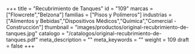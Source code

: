 +++
title = "Recubrimiento de Tanques"
id = "109"
marcas = ["Flowcrete","Belzona"]
familias = ["Pisos y Polímeros"]
industrias = ["Alimentos y Bebidas","Dispositivos Médicos","Química","Comercial - Construcción"]
thumbnail = "images/productos/original-recubrimiento-de-tanques.jpg"
catalogo = "/catalogos/original-recubrimiento-de-tanques.pdf"
meta_description = ""
meta_keywords = ""
weight = 109
draft = false
+++
